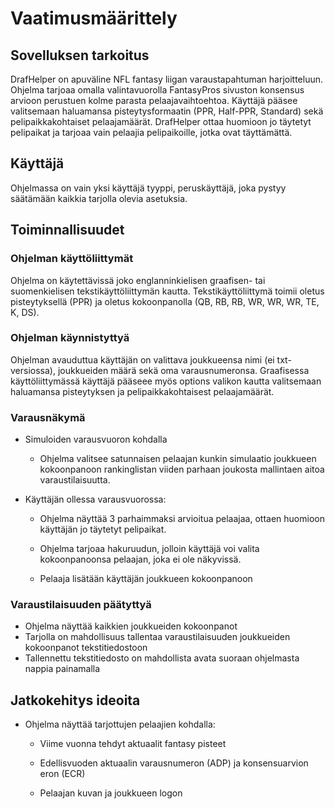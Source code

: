 
# Vaatimusmäärittely

## Sovelluksen tarkoitus

DrafHelper on apuväline NFL fantasy liigan varaustapahtuman harjoitteluun. Ohjelma tarjoaa omalla valintavuorolla FantasyPros sivuston konsensus arvioon perustuen kolme parasta pelaajavaihtoehtoa. Käyttäjä pääsee valitsemaan haluamansa pisteytysformaatin (PPR, Half-PPR, Standard) sekä pelipaikkakohtaiset pelaajamäärät. DrafHelper ottaa huomioon jo täytetyt pelipaikat ja tarjoaa vain pelaajia pelipaikoille, jotka ovat täyttämättä.

## Käyttäjä

Ohjelmassa on vain yksi käyttäjä tyyppi, peruskäyttäjä, joka pystyy säätämään kaikkia tarjolla olevia asetuksia.

## Toiminnallisuudet

### Ohjelman käyttöliittymät

Ohjelma on käytettävissä joko englanninkielisen graafisen- tai suomenkielisen tekstikäyttöliittymän kautta. Tekstikäyttöliittymä toimii oletus pisteytyksellä (PPR) ja oletus kokoonpanolla (QB, RB, RB, WR, WR, WR, TE, K, DS).

### Ohjelman käynnistyttyä

Ohjelman avauduttua käyttäjän on valittava joukkueensa nimi (ei txt-versiossa), joukkueiden määrä sekä oma varausnumeronsa.
Graafisessa käyttöliittymässä käyttäjä pääseee myös options valikon kautta valitsemaan haluamansa pisteytyksen ja pelipaikkakohtaisest pelaajamäärät.

### Varausnäkymä

- Simuloiden varausvuoron kohdalla

  * Ohjelma valitsee satunnaisen pelaajan kunkin simulaatio joukkueen kokoonpanoon rankinglistan viiden parhaan joukosta mallintaen aitoa varaustilaisuutta.

- Käyttäjän ollessa varausvuorossa:

  * Ohjelma näyttää 3 parhaimmaksi arvioitua pelaajaa, ottaen huomioon käyttäjän jo täytetyt pelipaikat.

  * Ohjelma tarjoaa hakuruudun, jolloin käyttäjä voi valita kokoonpanoonsa pelaajan, joka ei ole näkyvissä. 
  
  * Pelaaja lisätään käyttäjän joukkueen kokoonpanoon

### Varaustilaisuuden päätyttyä

- Ohjelma näyttää kaikkien joukkueiden kokoonpanot
- Tarjolla on mahdollisuus tallentaa varaustilaisuuden joukkueiden kokoonpanot tekstitiedostoon
- Tallennettu tekstitiedosto on mahdollista avata suoraan ohjelmasta nappia painamalla

## Jatkokehitys ideoita

- Ohjelma näyttää tarjottujen pelaajien kohdalla:

  * Viime vuonna tehdyt aktuaalit fantasy pisteet

  * Edellisvuoden aktuaalin varausnumeron (ADP) ja konsensuarvion eron (ECR)

  * Pelaajan kuvan ja joukkueen logon
